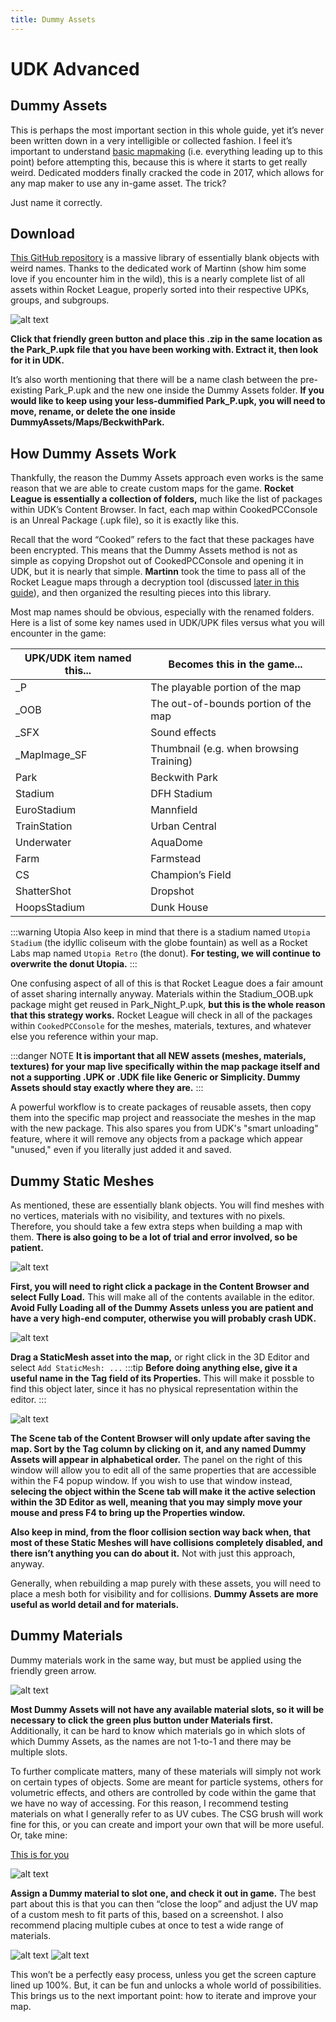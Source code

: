```yaml
---
title: Dummy Assets
---
```

# UDK Advanced

## Dummy Assets

This is perhaps the most important section in this whole guide, yet it’s never been written down in a very intelligible or collected fashion. I feel it’s important to understand [basic mapmaking](../../essential/01_flowchart) (i.e. everything leading up to this point) before attempting this, because this is where it starts to get really weird. Dedicated modders finally cracked the code in 2017, which allows for any map maker to use any in-game asset. The trick?

Just name it correctly.

## Download

[This GitHub repository](https://github.com/Martinii89/RL_DummyAssets) is a massive library of essentially blank objects with weird names. Thanks to the dedicated work of Martinn (show him some love if you encounter him in the wild), this is a nearly complete list of all assets within Rocket League, properly sorted into their respective UPKs, groups, and subgroups.

![alt text](/images/UDK/advanced/image91.png "Dummy Thicc")

**Click that friendly green button and place this .zip in the same location as the Park_P.upk file that you have been working with. Extract it, then look for it in UDK.**

It’s also worth mentioning that there will be a name clash between the pre-existing Park_P.upk and the new one inside the Dummy Assets folder. **If you would like to keep using your less-dummified Park_P.upk, you will need to move, rename, or delete the one inside DummyAssets/Maps/BeckwithPark.**

## How Dummy Assets Work

Thankfully, the reason the Dummy Assets approach even works is the same reason that we are able to create custom maps for the game. **Rocket League is essentially a collection of folders,** much like the list of packages within UDK’s Content Browser. In fact, each map within CookedPCConsole is an Unreal Package (.upk file), so it is exactly like this.

Recall that the word “Cooked” refers to the fact that these packages have been encrypted. This means that the Dummy Assets method is not as simple as copying Dropshot out of CookedPCConsole and opening it in UDK, but it is nearly that simple. **Martinn** took the time to pass all of the Rocket League maps through a decryption tool (discussed [later in this guide](../decryption/01_decryption)), and then organized the resulting pieces into this library.

Most map names should be obvious, especially with the renamed folders. Here is a list of some key names used in UDK/UPK files versus what you will encounter in the game:

|UPK/UDK item named this...|Becomes this in the game...|
|------|------|
|_P|The playable portion of the map|
|_OOB|The out-of-bounds portion of the map|
|_SFX|Sound effects|
|_MapImage_SF|Thumbnail (e.g. when browsing Training)|
|Park|Beckwith Park|
|Stadium|DFH Stadium|
|EuroStadium|Mannfield|
|TrainStation|Urban Central|
|Underwater|AquaDome|
|Farm|Farmstead|
|CS|Champion’s Field|
|ShatterShot|Dropshot|
|HoopsStadium|Dunk House|

:::warning Utopia
Also keep in mind that there is a stadium named `Utopia Stadium` (the idyllic coliseum with the globe fountain) as well as a Rocket Labs map named `Utopia Retro` (the donut). **For testing, we will continue to overwrite the donut Utopia.**
:::

One confusing aspect of all of this is that Rocket League does a fair amount of asset sharing internally anyway. Materials within the Stadium_OOB.upk package might get reused in Park_Night_P.upk, **but this is the whole reason that this strategy works.** Rocket League will check in all of the packages within `CookedPCConsole` for the meshes, materials, textures, and whatever else you reference within your map.

:::danger NOTE
**It is important that all NEW assets (meshes, materials, textures) for your map live specifically within the map package itself and not a supporting .UPK or .UDK file like Generic or Simplicity. Dummy Assets should stay exactly where they are.**
:::

A powerful workflow is to create packages of reusable assets, then copy them into the specific map project and reassociate the meshes in the map with the new package. This also spares you from UDK's "smart unloading" feature, where it will remove any objects from a package which appear "unused," even if you literally just added it and saved.

## Dummy Static Meshes

As mentioned, these are essentially blank objects. You will find meshes with no vertices, materials with no visibility, and textures with no pixels. Therefore, you should take a few extra steps when building a map with them. **There is also going to be a lot of trial and error involved, so be patient.**

![alt text](/images/UDK/advanced/image78.png "Locked and loaded and ready to get dumb")

**First, you will need to right click a package in the Content Browser and select Fully Load.** This will make all of the contents available in the editor. **Avoid Fully Loading all of the Dummy Assets unless you are patient and have a very high-end computer, otherwise you will probably crash UDK.**

![alt text](/images/UDK/advanced/image241.png "Bag em and tag em")

**Drag a StaticMesh asset into the map,** or right click in the 3D Editor and select `Add StaticMesh: ...`
:::tip
**Before doing anything else, give it a useful name in the Tag field of its Properties.** This will make it possble to find this object later, since it has no physical representation within the editor.
:::

![alt text](/images/UDK/advanced/image23.png "Not all who wander are lost")

**The Scene tab of the Content Browser will only update after saving the map. Sort by the Tag column by clicking on it, and any named Dummy Assets will appear in alphabetical order.** The panel on the right of this window will allow you to edit all of the same properties that are accessible within the F4 popup window. If you wish to use that window instead, **selecing the object within the Scene tab will make it the active selection within the 3D Editor as well, meaning that you may simply move your mouse and press F4 to bring up the Properties window.**

**Also keep in mind, from the floor collision section way back when, that most of these Static Meshes will have collisions completely disabled, and there isn’t anything you can do about it.** Not with just this approach, anyway.

Generally, when rebuilding a map purely with these assets, you will need to place a mesh both for visibility and for collisions. **Dummy Assets are more useful as world detail and for materials.**

## Dummy Materials

Dummy materials work in the same way, but must be applied using the friendly green arrow.

![alt text](/images/UDK/advanced/image163.png "Filter to Material Instances and Materials, then click dat arrow")

**Most Dummy Assets will not have any available material slots, so it will be necessary to click the green plus button under Materials first.** Additionally, it can be hard to know which materials go in which slots of which Dummy Assets, as the names are not 1-to-1 and there may be multiple slots.

To further complicate matters, many of these materials will simply not work on certain types of objects. Some are meant for particle systems, others for volumetric effects, and others are controlled by code within the game that we have no way of accessing. For this reason, I recommend testing materials on what I generally refer to as UV cubes. The CSG brush will work fine for this, or you can create and import your own that will be more useful. Or, take mine:

[This is for you](https://drive.google.com/file/d/1sS6KkDMfkzkhJfuBMicUa56FpdiDXvO-/view)

![alt text](/images/UDK/advanced/image53.png "Not your grandpappy’s cube ball")

**Assign a Dummy material to slot one, and check it out in game.** The best part about this is that you can then “close the loop” and adjust the UV map of a custom mesh to fit parts of this, based on a screenshot. I also recommend placing multiple cubes at once to test a wide range of materials.

![alt text](/images/UDK/advanced/image180.png)
![alt text](/images/UDK/advanced/image255.png "Monkeyball 2020")

This won’t be a perfectly easy process, unless you get the screen capture lined up 100%. But, it can be fun and unlocks a whole world of possibilities. This brings us to the next important point: how to iterate and improve your map.

